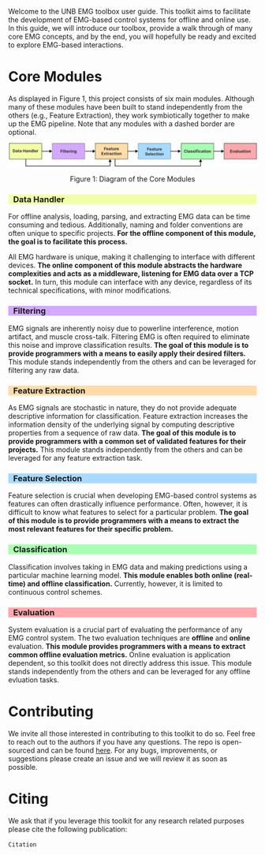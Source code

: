 Welcome to the UNB EMG toolbox user guide. This toolkit aims to facilitate the development of EMG-based control systems for offline and online use. In this guide, we will introduce our toolbox,  provide a walk through of many core EMG concepts, and by the end, you will hopefully be ready and excited to explore EMG-based interactions.

# Core Modules
As displayed in Figure 1, this project consists of six main modules. Although many of these modules have been built to stand independently from the others (e.g., Feature Extraction), they work symbiotically together to make up the EMG pipeline. Note that any modules with a dashed border are optional. 

![alt text](core_modules.png)
<center> <p> Figure 1: Diagram of the Core Modules</p> </center>

<h3 style="background-color:#F3FFA8;padding-left: 10px;"> Data Handler </h3>

For offline analysis, loading, parsing, and extracting EMG data can be time consuming and tedious. Additionally, naming and folder conventions are often unique to specific projects. **For the offline component of this module, the goal is to facilitate this process.** 

All EMG hardware is unique, making it challenging to interface with different devices. **The online component of this module abstracts the hardware complexities and acts as a middleware, listening for EMG data over a TCP socket.** In turn, this module can interface with any device, regardless of its technical specifications, with minor modifications.  

<h3 style="background-color:#D3A8FF;padding-left: 10px;"> Filtering </h3>

EMG signals are inherently noisy due to powerline interference, motion artifact, and muscle cross-talk. Filtering EMG is often required to eliminate this noise and improve classification results. **The goal of this module is to provide programmers with a means to easily apply their desired filters.** This module stands independently from the others and can be leveraged for filtering any raw data.

<h3 style="background-color:#FFDCA8;padding-left: 10px;"> Feature Extraction </h3>

As EMG signals are stochastic in nature, they do not provide adequate descriptive information for classification. Feature extraction increases the information density of the underlying signal by computing descriptive properties from a sequence of raw data. **The goal of this module is to provide programmers with a common set of validated features for their projects.** This module stands independently from the others and can be leveraged for any feature extraction task.

<h3 style="background-color:#A8DAFF;padding-left: 10px;"> Feature Selection </h3>

Feature selection is crucial when developing EMG-based control systems as features can often drastically influence performance. Often, however, it is difficult to know what features to select for a particular problem. **The goal of this module is to provide programmers with a means to extract the most relevant features for their specific problem.**

<h3 style="background-color:#A8FFB1;padding-left: 10px;"> Classification </h3>

Classification involves taking in EMG data and making predictions using a particular machine learning model. **This module enables both online (real-time) and offline classification.** Currently, however, it is limited to continuous  control schemes.

<h3 style="background-color:#FFA8AD;padding-left: 10px;"> Evaluation </h3>

System evaluation is a crucial part of evaluating the performance of any EMG control system. The two evaluation techniques are **offline** and **online** evaluation. **This module provides programmers with a means to extract common offline evaluation metrics.** Online evaluation is application dependent, so this toolkit does not directly address this issue. This module stands independently from the others and can be leveraged for any offline evluation tasks.

# Contributing
We invite all those interested in contributing to this toolkit to do so. Feel free to reach out to the authors if you have any questions. The repo is open-sourced and can be found [here](https://github.com/eeddy/unb_emg_toolbox). For any bugs, improvements, or suggestions please create an issue and we will review it as soon as possible.

# Citing
We ask that if you leverage this toolkit for any research related purposes please cite the following publication:
```
Citation
```


